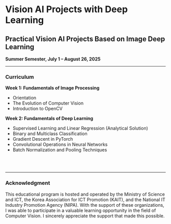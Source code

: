 # Vision AI Projects with Deep Learning
## Practical Vision AI Projects Based on Image Deep Learning
**Summer Semester, July 1 – August 26, 2025**

---
### Curriculum

**Week 1: Fundamentals of Image Processing**
- Orientation
- The Evolution of Computer Vision
- Introduction to OpenCV

**Week 2: Fundamentals of Deep Learning**
- Supervised Learning and Linear Regression (Analytical Solution)
- Binary and Multiclass Classification
- Gradient Descent in PyTorch
- Convolutional Operations in Neural Networks
- Batch Normalization and Pooling Techniques


<br>
<br>

---
### Acknowledgment
This educational program is hosted and operated by the Ministry of Science and ICT, the Korea Association for ICT Promotion (KAIT), and the National IT Industry Promotion Agency (NIPA). With the support of these organizations, I was able to participate in a valuable learning opportunity in the field of Computer Vision. I sincerely appreciate the support that made this possible.
